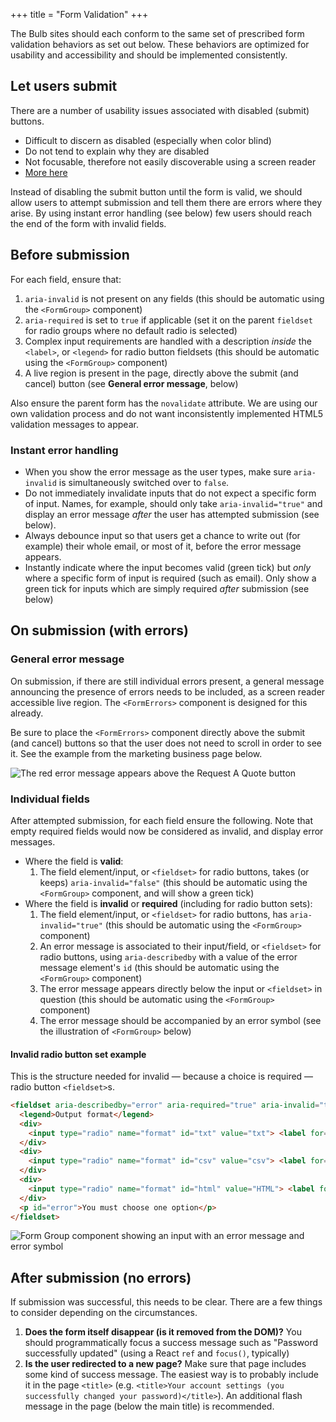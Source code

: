 +++
title = "Form Validation"
+++

The Bulb sites should each conform to the same set of prescribed form validation behaviors as set out below. These behaviors are optimized for usability and accessibility and should be implemented consistently.

## Let users submit

There are a number of usability issues associated with disabled (submit) buttons.

* Difficult to discern as disabled (especially when color blind)
* Do not tend to explain why they are disabled
* Not focusable, therefore not easily discoverable using a screen reader
* [More here](https://axesslab.com/disabled-buttons-suck/)

Instead of disabling the submit button until the form is valid, we should allow users to attempt submission and tell them there are errors where they arise. By using instant error handling (see below) few users should reach the end of the form with invalid fields.

## Before submission

For each field, ensure that:

1. `aria-invalid` is not present on any fields (this should be automatic using the `<FormGroup>` component)
2. `aria-required` is set to `true` if applicable (set it on the parent `fieldset` for radio groups where no default radio is selected)
3. Complex input requirements are handled with a description _inside_ the `<label>`, or `<legend>` for radio button fieldsets  (this should be automatic using the `<FormGroup>` component)
4. A live region is present in the page, directly above the submit (and cancel) button (see **General error message**, below)

Also ensure the parent form has the `novalidate` attribute. We are using our own validation process and do not want inconsistently implemented HTML5 validation messages to appear.

### Instant error handling

* When you show the error message as the user types, make sure `aria-invalid` is simultaneously switched over to `false`.
* Do not immediately invalidate inputs that do not expect a specific form of input. Names, for example, should only take `aria-invalid="true"` and display an error message _after_ the user has attempted submission (see below).
* Always debounce input so that users get a chance to write out (for example) their whole email, or most of it, before the error message appears.
* Instantly indicate where the input becomes valid (green tick) but _only_ where a specific form of input is required (such as email). Only show a green tick for inputs which are simply required _after_ submission (see below)

## On submission (with errors)

### General error message

On submission, if there are still individual errors present, a general message announcing the presence of errors needs to be included, as a screen reader accessible live region. The `<FormErrors>` component is designed for this already.

Be sure to place the `<FormErrors>` component directly above the submit (and cancel) buttons so that the user does not need to scroll in order to see it. See the example from the marketing business page below.

![The red error message appears above the Request A Quote button](/images/general-error.png)

### Individual fields

After attempted submission, for each field ensure the following. Note that empty required fields would now be considered as invalid, and display error messages.

* Where the field is **valid**:
    1. The field element/input, or `<fieldset>` for radio buttons, takes (or keeps) `aria-invalid="false"` (this should be automatic using the `<FormGroup>` component, and will show a green tick)
* Where the field is **invalid** or **required** (including for radio button sets):
    1. The field element/input, or `<fieldset>` for radio buttons, has `aria-invalid="true"` (this should be automatic using the `<FormGroup>` component)
    2. An error message is associated to their input/field, or `<fieldset>` for radio buttons, using `aria-describedby` with a value of the error message element's `id` (this should be automatic using the `<FormGroup>` component)
    3. The error message appears directly below the input or `<fieldset>` in question (this should be automatic using the `<FormGroup>` component)
    4. The error message should be accompanied by an error symbol (see the illustration of `<FormGroup>` below)

#### Invalid radio button set example

This is the structure needed for invalid — because a choice is required — radio button `<fieldset>`s.

```html
<fieldset aria-describedby="error" aria-required="true" aria-invalid="true">
  <legend>Output format</legend>
  <div>
    <input type="radio" name="format" id="txt" value="txt"> <label for="txt">Text file</label>
  </div>
  <div>
    <input type="radio" name="format" id="csv" value="csv"> <label for="csv">CSV file</label>
  </div>
  <div>
    <input type="radio" name="format" id="html" value="HTML"> <label for="html">HTML file</label>
  </div>
  <p id="error">You must choose one option</p>
</fieldset>
```

![Form Group component showing an input with an error message and error symbol](/images/form_group_error.png)

## After submission (no errors)

If submission was successful, this needs to be clear. There are a few things to consider depending on the circumstances.

1. **Does the form itself disappear (is it removed from the DOM)?** You should programmatically focus a success message such as "Password successfully updated" (using a React `ref` and `focus()`, typically)
2. **Is the user redirected to a new page?** Make sure that page includes some kind of success message. The easiest way is to probably include it in the page `<title>` (e.g. `<title>Your account settings (you successfully changed your password)</title>`). An additional flash message in the page (below the main title) is recommended.
